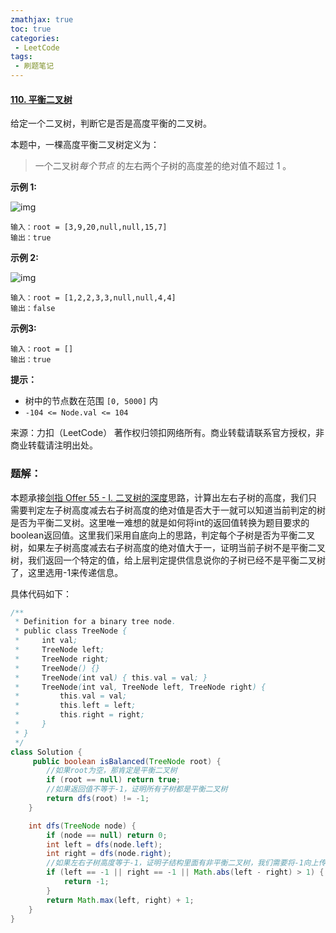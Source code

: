 ```yaml
---
zmathjax: true
toc: true
categories:
 - LeetCode
tags:
 - 刷题笔记
---
```


#### [110. 平衡二叉树](https://leetcode-cn.com/problems/balanced-binary-tree/)

给定一个二叉树，判断它是否是高度平衡的二叉树。

本题中，一棵高度平衡二叉树定义为：

>   一个二叉树*每个节点* 的左右两个子树的高度差的绝对值不超过 1 。

<!--more-->

**示例 1:**

![img](https://gitee.com/xlshi/blog_img/raw/master/mac/20201213231358.jpg)

```
输入：root = [3,9,20,null,null,15,7]
输出：true
```

**示例 2:**

![img](https://gitee.com/xlshi/blog_img/raw/master/mac/20201213231405.jpg)

    输入：root = [1,2,2,3,3,null,null,4,4]
    输出：false

**示例3:**

```
输入：root = []
输出：true
```

**提示：**

-   树中的节点数在范围 `[0, 5000]` 内
-   `-104 <= Node.val <= 104`

来源：力扣（LeetCode）
著作权归领扣网络所有。商业转载请联系官方授权，非商业转载请注明出处。

### 题解：

本题承接[剑指 Offer 55 - I. 二叉树的深度](https://leetcode-cn.com/problems/er-cha-shu-de-shen-du-lcof/)思路，计算出左右子树的高度，我们只需要判定左子树高度减去右子树高度的绝对值是否大于一就可以知道当前判定的树是否为平衡二叉树。这里唯一难想的就是如何将int的返回值转换为题目要求的boolean返回值。这里我们采用自底向上的思路，判定每个子树是否为平衡二叉树，如果左子树高度减去右子树高度的绝对值大于一，证明当前子树不是平衡二叉树，我们返回一个特定的值，给上层判定提供信息说你的子树已经不是平衡二叉树了，这里选用-1来传递信息。

具体代码如下：

```java
/**
 * Definition for a binary tree node.
 * public class TreeNode {
 *     int val;
 *     TreeNode left;
 *     TreeNode right;
 *     TreeNode() {}
 *     TreeNode(int val) { this.val = val; }
 *     TreeNode(int val, TreeNode left, TreeNode right) {
 *         this.val = val;
 *         this.left = left;
 *         this.right = right;
 *     }
 * }
 */
class Solution {
     public boolean isBalanced(TreeNode root) {
       	//如果root为空，那肯定是平衡二叉树
        if (root == null) return true;
       	//如果返回值不等于-1，证明所有子树都是平衡二叉树
        return dfs(root) != -1;
    }

    int dfs(TreeNode node) {
        if (node == null) return 0;
        int left = dfs(node.left);
        int right = dfs(node.right);
      	//如果左右子树高度等于-1，证明子结构里面有非平衡二叉树，我们需要将-1向上传递
        if (left == -1 || right == -1 || Math.abs(left - right) > 1) {
            return -1;
        }
        return Math.max(left, right) + 1;
    }
}
```

